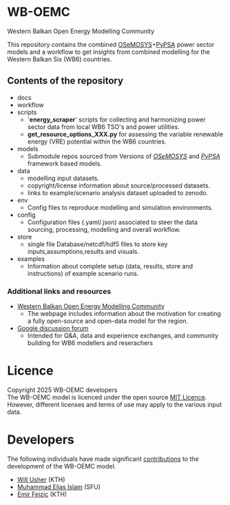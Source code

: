 # WB-OEMC
Western Balkan Open Energy Modelling Community

This repository contains the combined [OSeMOSYS](https://github.com/OSeMOSYS)+[PyPSA](https://github.com/PyPSA/PyPSA) power sector models and a workflow to get insights from combined modelling for the Western Balkan Six (WB6) countries. 

## Contents of the repository
- docs
- workflow
- scripts
  - '**energy_scraper**' scripts for collecting and harmonizing power sector data from local WB6 TSO's and power utilities.
  - __get_resource_options_XXX.py__ for assessing the variable renewable energy (VRE) potential within the WB6 countries.
- models
  - Submodule repos sourced from Versions of [_OSeMOSYS_](https://github.com/OSeMOSYS/osemosys_global) and [_PyPSA_](https://github.com/PyPSA/pypsa-eur) framework based models.
- data
  - modelling input datasets.
  - copyright/license information about source/processed datasets.
  - links to example/scenario analysis dataset uploaded to zenodo.
- env
  - Config files to reproduce modelling and simulation environments.
- config
  - Configuration files (.yaml/.json) associated to steer the data sourcing, processing, modelling and overall workflow.
- store
  - single file Database/netcdf/hdf5 files to store key inputs,assumptions,results and visuals.
- examples
  - Information about complete setup (data, results, store and instructions) of example scenario runs.


### Additional links and resources
- [Western Balkan Open Energy Modelling Community](www.wb-oemc.com)
  - The webpage includes information about the motivation for creating a fully open-source and open-data model for the region.
- [Google discussion forum](https://groups.google.com/g/wb-oemc)
  - Intended for Q&A, data and experience exchanges, and community building for WB6 modellers and reserachers
 
# Licence
Copyright 2025 WB-OEMC developers<br />The WB-OEMC model is licenced under the open source [MIT Licence](https://github.com/eliasinul/Combined_Modelling_Western_Balkan_Region/blob/main/LICENSE). However, different licenses and terms of use may apply to the various input data.

# Developers
The following individuals have made significant [contributions](https://github.com/EmiFej/WB-OEMC/graphs/contributors) to the development of the WB-OEMC model.

- [Will Usher](https://github.com/willu47) (KTH)
- [Muhammad Elias Islam](https://github.com/eliasinul) (SFU)
- [Emir Fejzic](https://github.com/EmiFej) (KTH)
